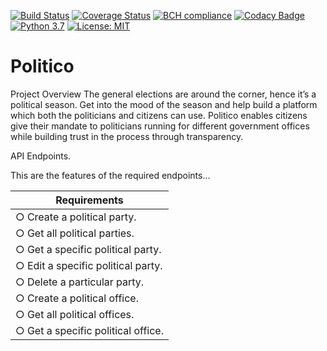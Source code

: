 [![Build Status](https://travis-ci.org/jaystaks/Politico.svg?branch=develop)](https://travis-ci.org/jaystaks/Politico) [![Coverage Status](https://coveralls.io/repos/github/jaystaks/Politico/badge.svg?branch=develop)](https://coveralls.io/github/jaystaks/Politico?branch=develop) [![BCH compliance](https://bettercodehub.com/edge/badge/jaystaks/Politico?branch=develop)](https://bettercodehub.com/) [![Codacy Badge](https://api.codacy.com/project/badge/Grade/051d0de852644006aa0c3e9823d37b46)](https://www.codacy.com/app/jaystaks/Politico?utm_source=github.com&amp;utm_medium=referral&amp;utm_content=jaystaks/Politico&amp;utm_campaign=Badge_Grade) [![Python 3.7](https://img.shields.io/badge/python-3.7-blue.svg)](https://www.python.org/downloads/release/python-371/) [![License: MIT](https://img.shields.io/badge/License-MIT-yellow.svg)](https://opensource.org/licenses/MIT) 

# Politico
Project Overview The general elections are around the corner, hence it’s a political season. Get into the mood of the season and help build a platform which both the politicians and citizens can use. Politico enables citizens give their mandate to politicians running for different government offices while building trust in the process through transparency.

API Endpoints.

This are the features of the required endpoints...

| Requirements                        |
| ------------------------------------|
| ○ Create a political party.         |
| ○ Get all political parties.        |
| ○ Get a specific political party.   |
| ○ Edit a specific political party.  |
| ○ Delete a particular party.        |
| ○ Create a political office.        |
| ○ Get all political offices.        |
| ○ Get a specific political office.  |




